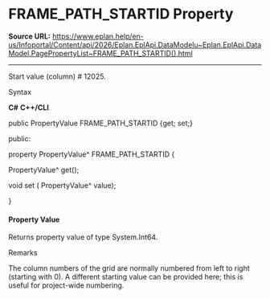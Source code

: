 # FRAME_PATH_STARTID Property

**Source URL:** https://www.eplan.help/en-us/Infoportal/Content/api/2026/Eplan.EplApi.DataModelu~Eplan.EplApi.DataModel.PagePropertyList~FRAME_PATH_STARTID().html

---

Start value (column) # 12025.

Syntax

**C#**
**C++/CLI**


public PropertyValue FRAME_PATH_STARTID {get; set;}

public:

property PropertyValue^ FRAME_PATH_STARTID {

   PropertyValue^ get();

   void set (    PropertyValue^ value);

}


#### Property Value

Returns property value of type System.Int64.

Remarks

The column numbers of the grid are normally numbered from left to right (starting with 0). A different starting value can be provided here; this is useful for project-wide numbering.
